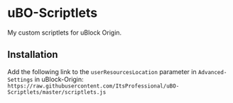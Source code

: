 # uBO-Scriptlets
My custom scriptlets for uBlock Origin.

## Installation

Add the following link to the `userResourcesLocation` parameter in `Advanced-Settings` in uBlock-Origin: `https://raw.githubusercontent.com/ItsProfessional/uBO-Scriptlets/master/scriptlets.js`
